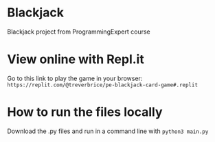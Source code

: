 # Blackjack
Blackjack project from ProgrammingExpert course

# View online with Repl.it
Go to this link to play the game in your browser:
`https://replit.com/@treverbrice/pe-blackjack-card-game#.replit`

# How to run the files locally
Download the .py files and run in a command line with `python3 main.py`

